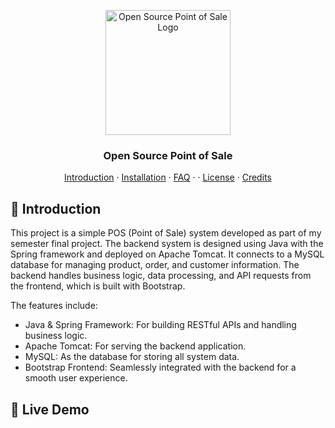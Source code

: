 <p align="center"><img src="https://www.pinclipart.com/picdir/big/570-5706861_portal-icon-png-clipart.png" alt="Open Source Point of Sale Logo" width="auto" height="200"></p>
<h3 align="center">Open Source Point of Sale</h3>

<p align="center">
  <a href="#-introduction">Introduction</a> · <a href="#-installation">Installation</a> · <a href="#-faq">FAQ</a> · · <a href="#-license">License</a> · <a href="#-credits">Credits</a>
</p>

## 👋 Introduction

This project is a simple POS (Point of Sale) system developed as part of my semester final project. The backend system is designed using Java with the Spring framework and deployed on Apache Tomcat. It connects to a MySQL database for managing product, order, and customer information. The backend handles business logic, data processing, and API requests from the frontend, which is built with Bootstrap.

The features include:

- Java & Spring Framework: For building RESTful APIs and handling business logic.
- Apache Tomcat: For serving the backend application.
- MySQL: As the database for storing all system data.
- Bootstrap Frontend: Seamlessly integrated with the backend for a smooth user experience.

## 🧪 Live Demo
